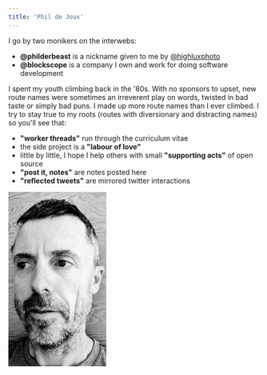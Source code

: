 ```yaml
---
title: 'Phil de Joux'
---
```


<div class="fluid-container">
<div class="row">

<div class="col-9 align-self-left" style="padding-left: 0">
I go by two monikers on the interwebs:

* **@philderbeast** is a nickname given to me by
[\@highluxphoto](https://twitter.com/highluxphoto)
* **@blockscope** is a company I own and work for doing software development

I spent my youth climbing back in the '80s.  With no sponsors to upset, new
route names were sometimes an irreverent play on words, twisted in bad taste or
simply bad puns. I made up more route names than I ever climbed.  I try to stay
true to my roots (routes with diversionary and distracting names) so you'll see
that:

* **"worker threads"** run through the curriculum vitae
* the side project is a **"labour of love"**
* little by little, I hope I help others with small **"supporting acts"** of open source
* **"post it, notes"** are notes posted here
* **"reflected tweets"** are mirrored twitter interactions
</div>

<div class="col-3 align-self-center">
<div class="d-flex justify-content-center">
<img src="/images/selfie.jpg" class="shadow-lg img-thumbnail" style="width: 14em;" />
</div>
</div>

</div>
</div>
